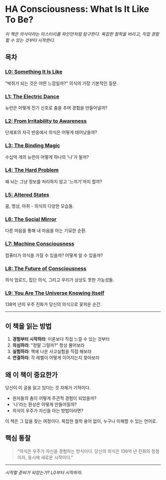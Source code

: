 # HA Consciousness: What Is It Like To Be?

*이 책은 의식이라는 미스터리를 파인만처럼 탐구한다. 복잡한 철학을 버리고, 직접 경험할 수 있는 것부터 시작한다.*

## 목차

### [L0: Something It Is Like](L0_Something_It_Is_Like.md)
"박쥐가 되는 것은 어떤 느낌일까?" 의식의 가장 기본적인 질문.

### [L1: The Electric Dance](L1_The_Electric_Dance.md) 
뉴런은 어떻게 전기 신호로 춤을 추며 경험을 만들어낼까?

### [L2: From Irritability to Awareness](L2_From_Irritability_to_Awareness.md)
단세포의 자극 반응에서 의식은 어떻게 태어났을까?

### [L3: The Binding Magic](L3_The_Binding_Magic.md)
수십억 개의 뉴런이 어떻게 하나의 '나'가 될까?

### [L4: The Hard Problem](L4_The_Hard_Problem.md)
왜 뇌는 그냥 정보를 처리하지 않고 '느끼기'까지 할까?

### [L5: Altered States](L5_Altered_States.md)
꿈, 명상, 마취 - 의식의 다양한 모습들.

### [L6: The Social Mirror](L6_The_Social_Mirror.md)
다른 마음을 통해 내 마음을 아는 기묘한 순환.

### [L7: Machine Consciousness](L7_Machine_Consciousness.md)
컴퓨터가 의식을 가질 수 있을까? 어떻게 알 수 있을까?

### [L8: The Future of Consciousness](L8_The_Future_of_Consciousness.md)
의식 업로드, 집단 의식, 그리고 우리가 상상도 못한 가능성들.

### [L9: You Are The Universe Knowing Itself](L9_You_Are_The_Universe.md)
138억 년의 우주 진화가 당신의 의식으로 꽃피운 순간.

---

## 이 책을 읽는 방법

1. **경험부터 시작하라**: 이론보다 직접 느낄 수 있는 것부터
2. **의심하라**: "정말 그럴까?" 항상 물어보라
3. **실험하라**: 책에 나온 사고실험을 직접 해보라
4. **연결하라**: 각 레벨이 어떻게 이어지는지 찾아보라

## 왜 이 책이 중요한가

당신이 이 글을 읽고 있다는 것 자체가 기적이다. 
- 원자들의 춤이 어떻게 주관적 경험이 되었을까?
- '나'라는 환상은 어떻게 만들어질까?
- 의식이 우주가 자신을 아는 방법이라면?

이 책은 그 답을 찾는 여정이다. 복잡한 철학 용어 없이, 누구나 이해할 수 있는 언어로.

## 핵심 통찰

> "의식은 우주가 자신을 경험하는 방식이다. 당신의 의식은 138억 년 진화의 정점이자, 동시에 새로운 시작이다."

---

*시작할 준비가 되었는가? L0부터 시작하자.*